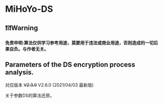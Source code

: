 # MiHoYo-DS

## ❗❕❗Warning

**免责申明:算法仅供学习参考用途，莫要用于违法或商业用途，否则造成的一切后果自负。与作者无关。**

## Parameters of the DS encryption process analysis.

对应版本
~~V2.3.0~~
 V2.6.0 (2021/04/03 最新版)

关于参数DS的算法还原。



